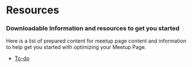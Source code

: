 # Resources

### Downloadable Information and resources to get you started

Here is a list of prepared content for meetup page content and information to help get you started with optimizing your Meetup Page.

*   [To-do](# "To-do")